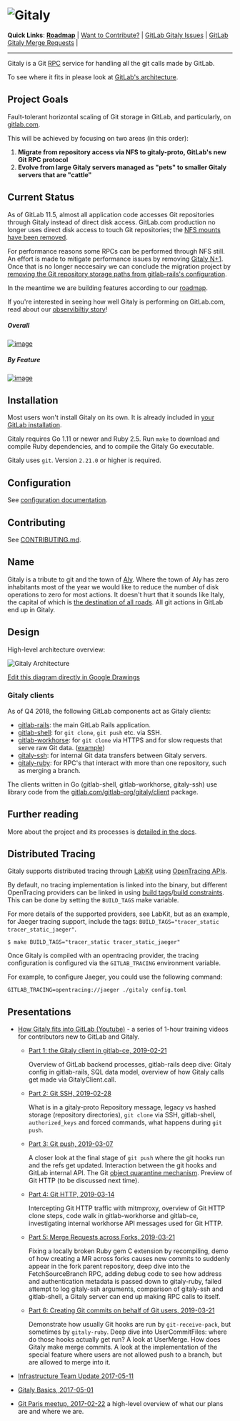 # ![Gitaly](https://gitlab.com/gitlab-org/gitaly/uploads/509123ed56bd51247996038c858db006/gitaly-wordmark-small.png)

**Quick Links**:
  [**Roadmap**][roadmap] |
  [Want to Contribute?](https://gitlab.com/gitlab-org/gitaly/issues?scope=all&utf8=%E2%9C%93&state=opened&label_name[]=Accepting%20merge%20requests) |
  [GitLab Gitaly Issues](https://gitlab.com/groups/gitlab-org/-/issues?scope=all&state=opened&utf8=%E2%9C%93&label_name%5B%5D=Gitaly) |
  [GitLab Gitaly Merge Requests](https://gitlab.com/groups/gitlab-org/-/merge_requests?label_name%5B%5D=Gitaly) |

--------------------------------------------

Gitaly is a Git [RPC](https://en.wikipedia.org/wiki/Remote_procedure_call)
service for handling all the git calls made by GitLab.

To see where it fits in please look at [GitLab's architecture](https://docs.gitlab.com/ce/development/architecture.html#system-layout).

## Project Goals

Fault-tolerant horizontal scaling of Git storage in GitLab, and particularly, on [gitlab.com](https://gitlab.com).

This will be achieved by focusing on two areas (in this order):

  1. **Migrate from repository access via NFS to gitaly-proto, GitLab's new Git RPC protocol**
  1. **Evolve from large Gitaly servers managed as "pets" to smaller Gitaly servers that are "cattle"**

## Current Status

As of GitLab 11.5, almost all application code accesses Git repositories
through Gitaly instead of direct disk access. GitLab.com production no
longer uses direct disk access to touch Git repositories; the [NFS
mounts have been
removed](https://about.gitlab.com/2018/09/12/the-road-to-gitaly-1-0/).

For performance reasons some RPCs can be performed through NFS still. An
effort is made to mitigate performance issues by removing [Gitaly N+1](https://gitlab.com/groups/gitlab-org/-/epics/827).
Once that is no longer neccesairy we can conclude the migration project by
[removing the Git repository storage paths from gitlab-rails's
configuration](https://gitlab.com/gitlab-org/gitaly/issues/1282).

In the meantime we are building features according to our [roadmap][roadmap].

If you're interested in seeing how well Gitaly is performing on
GitLab.com, read about our [observibiltiy story](doc/observibility.md)!

##### Overall

[![image](https://gitlab.com/gitlab-org/gitaly/uploads/ca7dddd2e23b7f1fb8c0f842c93059ce/gitaly-overview_s.png)](https://dashboards.gitlab.com/d/000000176/gitaly)

##### By Feature

[![image](https://gitlab.com/gitlab-org/gitaly/uploads/048a1facaaf18b4799569150ca7c3cd6/gitaly-features_s.png)](https://dashboards.gitlab.com/d/000000198/gitaly-features-overview)

## Installation

Most users won't install Gitaly on its own. It is already included in
[your GitLab installation](https://about.gitlab.com/install/).

Gitaly requires Go 1.11 or newer and Ruby 2.5. Run `make` to download
and compile Ruby dependencies, and to compile the Gitaly Go
executable.

Gitaly uses `git`. Version `2.21.0` or higher is required.

## Configuration

See [configuration documentation](doc/configuration).

## Contributing

See [CONTRIBUTING.md](CONTRIBUTING.md).

## Name

Gitaly is a tribute to git and the town of [Aly](https://en.wikipedia.org/wiki/Aly). Where the town of
Aly has zero inhabitants most of the year we would like to reduce the number of
disk operations to zero for most actions. It doesn't hurt that it sounds like
Italy, the capital of which is [the destination of all roads](https://en.wikipedia.org/wiki/All_roads_lead_to_Rome). All git actions in
GitLab end up in Gitaly.

## Design

High-level architecture overview:

![Gitaly Architecture](https://docs.google.com/drawings/d/14-5NHGvsOVaAJZl2w7pIli8iDUqed2eIbvXdff5jneo/pub?w=2096&h=1536)

[Edit this diagram directly in Google Drawings](https://docs.google.com/drawings/d/14-5NHGvsOVaAJZl2w7pIli8iDUqed2eIbvXdff5jneo/edit)

### Gitaly clients

As of Q4 2018, the following GitLab components act as Gitaly clients:

-   [gitlab-rails](https://gitlab.com/gitlab-org/gitlab-ce/blob/master/lib/gitlab/gitaly_client.rb):
    the main GitLab Rails application.
-   [gitlab-shell](https://gitlab.com/gitlab-org/gitlab-shell/tree/master):
    for `git clone`, `git push` etc. via SSH.
-   [gitlab-workhorse](https://gitlab.com/gitlab-org/gitlab-workhorse/blob/master/internal/gitaly/gitaly.go):
    for `git clone` via HTTPS and for slow requests that serve raw Git
    data.
    ([example](https://gitlab.com/gitlab-org/gitaly/raw/master/README.md))
-   [gitaly-ssh](https://gitlab.com/gitlab-org/gitaly/tree/master/cmd/gitaly-ssh):
    for internal Git data transfers between Gitaly servers.
-   [gitaly-ruby](https://gitlab.com/gitlab-org/gitaly/blob/master/ruby/lib/gitlab/git/gitaly_remote_repository.rb):
    for RPC's that interact with more than one repository, such as
    merging a branch.

The clients written in Go (gitlab-shell, gitlab-workhorse, gitaly-ssh)
use library code from the
[gitlab.com/gitlab-org/gitaly/client](https://gitlab.com/gitlab-org/gitaly/tree/master/client)
package.

## Further reading

More about the project and its processes is [detailed in the docs](doc/README.md).

## Distributed Tracing

Gitaly supports distributed tracing through [LabKit](https://gitlab.com/gitlab-org/labkit/) using [OpenTracing APIs](https://opentracing.io).

By default, no tracing implementation is linked into the binary, but different OpenTracing providers can be linked in using [build tags](https://golang.org/pkg/go/build/#hdr-Build_Constraints)/[build constraints](https://golang.org/pkg/go/build/#hdr-Build_Constraints). This can be done by setting the `BUILD_TAGS` make variable.

For more details of the supported providers, see LabKit, but as an example, for Jaeger tracing support, include the tags: `BUILD_TAGS="tracer_static tracer_static_jaeger"`.

```shell
$ make BUILD_TAGS="tracer_static tracer_static_jaeger"
```

Once Gitaly is compiled with an opentracing provider, the tracing configuration is configured via the `GITLAB_TRACING` environment variable.

For example, to configure Jaeger, you could use the following command:

```shell
GITLAB_TRACING=opentracing://jaeger ./gitaly config.toml
```

## Presentations

- [How Gitaly fits into GitLab (Youtube)](https://www.youtube.com/playlist?list=PL05JrBw4t0KqoFUiX42JG7BAc7pipMBAy) - a series of 1-hour training videos for contributors new to GitLab and Gitaly.
  - [Part 1: the Gitaly client in gitlab-ce, 2019-02-21](https://www.youtube.com/watch?v=j0HNiKCnLTI&list=PL05JrBw4t0KqoFUiX42JG7BAc7pipMBAy)
      
      Overview of GitLab backend processes, gitlab-rails deep dive: Gitaly
      config in gitlab-rails, SQL data model, overview of how Gitaly calls get
      made via GitalyClient.call.
      
  - [Part 2: Git SSH, 2019-02-28](https://www.youtube.com/watch?v=0kY0HPFn25o&list=PL05JrBw4t0KqoFUiX42JG7BAc7pipMBAy)
      
      What is in a gitaly-proto Repository message, legacy vs
      hashed storage (repository directories), `git clone` via SSH,
      gitlab-shell, `authorized_keys` and forced commands, what happens
      during `git push`.
      
  - [Part 3: Git push, 2019-03-07](https://www.youtube.com/watch?v=-kXYycFYDzo&list=PL05JrBw4t0KqoFUiX42JG7BAc7pipMBAy)
      
      A closer look at the final stage of `git push` where the git hooks run
      and the refs get updated. Interaction between the git hooks and GitLab
      internal API. The Git
      [object quarantine mechanism](https://git-scm.com/docs/git-receive-pack#_quarantine_environment).
      Preview of Git HTTP (to be discussed next time).
      
  - [Part 4: Git HTTP, 2019-03-14](https://www.youtube.com/watch?v=lM13p8lCu8A&list=PL05JrBw4t0KqoFUiX42JG7BAc7pipMBAy)
      
      Intercepting Git HTTP traffic with mitmproxy, overview of
      Git HTTP clone steps, code walk in gitlab-workhorse and gitlab-ce,
      investigating internal workhorse API messages used for Git HTTP.
      
  - [Part 5: Merge Requests across Forks, 2019-03-21](https://www.youtube.com/watch?v=yGSuOz0XOHQ&list=PL05JrBw4t0KqoFUiX42JG7BAc7pipMBAy)
      
      Fixing a locally broken Ruby gem C
      extension by recompiling, demo of how creating a MR across forks
      causes new commits to suddenly appear in the fork parent repository,
      deep dive into the FetchSourceBranch RPC, adding debug code to see
      how address and authentication metadata is passed down to
      gitaly-ruby, failed attempt to log gitaly-ssh arguments, comparison
      of gitaly-ssh and gitlab-shell, a Gitaly server can end up making RPC calls to itself.
      
  -  [Part 6: Creating Git commits on behalf of Git users, 2019-03-21](https://www.youtube.com/watch?v=Rbe0KGTLkxY&list=PL05JrBw4t0KqoFUiX42JG7BAc7pipMBAy)

      Demonstrate how usually Git hooks are run by
      `git-receive-pack`, but sometimes by `gitaly-ruby`. Deep dive into
      UserCommitFiles: where do those hooks actually get run? A look at
      UserMerge. How does Gitaly make merge commits. A look at the
      implementation of the special feature where users are not allowed
      push to a branch, but are allowed to merge into it.
      
- [Infrastructure Team Update 2017-05-11](https://about.gitlab.com/2017/05/11/functional-group-updates/#infrastructure-team)
- [Gitaly Basics, 2017-05-01](https://docs.google.com/presentation/d/1cLslUbXVkniOaeJ-r3s5AYF0kQep8VeNfvs0XSGrpA0/edit#slide=id.g1c73db867d_0_0)
- [Git Paris meetup, 2017-02-22](https://docs.google.com/presentation/d/19OZUalFMIDM8WujXrrIyCuVb_oVeaUzpb-UdGThOvAo/edit?usp=sharing) a high-level overview of what our plans are and where we are.

[roadmap]: https://gitlab.com/groups/gitlab-org/-/roadmap?label_name%5B%5D=Gitaly&scope=all&sort=start_date_asc&state=opened
